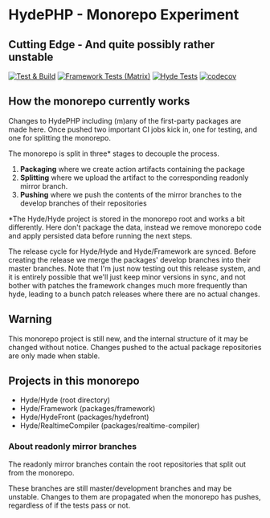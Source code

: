 # HydePHP - Monorepo Experiment
## Cutting Edge - And quite possibly rather unstable 

[![Test & Build](https://github.com/hydephp/develop/actions/workflows/continuous-integration.yml/badge.svg)](https://github.com/hydephp/develop/actions/workflows/continuous-integration.yml)
[![Framework Tests (Matrix)](https://github.com/hydephp/framework/actions/workflows/run-tests.yml/badge.svg)](https://github.com/hydephp/framework/actions/workflows/run-tests.yml)
[![Hyde Tests](https://github.com/hydephp/hyde/actions/workflows/run-tests.yml/badge.svg)](https://github.com/hydephp/hyde/actions/workflows/run-tests.yml)
[![codecov](https://codecov.io/gh/hydephp/develop/branch/master/graph/badge.svg?token=G6N2161TOT)](https://codecov.io/gh/hydephp/develop)

## How the monorepo currently works

Changes to HydePHP including (m)any of the first-party packages are made here.
Once pushed two important CI jobs kick in, one for testing, and one for splitting the monorepo.

The monorepo is split in three* stages to decouple the process.

1. **Packaging** where we create action artifacts containing the package
2. **Splitting** where we upload the artifact to the corresponding readonly mirror branch.
3. **Pushing**   where we push the contents of the mirror branches to the develop branches of their repositories

*The Hyde/Hyde project is stored in the monorepo root and works a bit differently. Here don't package the data, instead we remove monorepo code and apply persisted data before running the next steps.

The release cycle for Hyde/Hyde and Hyde/Framework are synced. Before creating the release we merge the packages' develop branches into their master branches.
Note that I'm just now testing out this release system, and it is entirely possible that we'll just keep minor versions in sync, and not bother with patches the framework changes much more frequently than hyde, leading to a bunch patch releases where there are no actual changes.

## Warning

This monorepo project is still new, and the internal structure of it may be changed without notice.
Changes pushed to the actual package repositories are only made when stable.

## Projects in this monorepo

- Hyde/Hyde (root directory)
- Hyde/Framework (packages/framework)
- Hyde/HydeFront (packages/hydefront)
- Hyde/RealtimeCompiler (packages/realtime-compiler)

### About readonly mirror branches

The readonly mirror branches contain the root repositories that split out from the monorepo.

These branches are still master/development branches and may be unstable.
Changes to them are propagated when the monorepo has pushes, regardless of if the tests pass or not.
